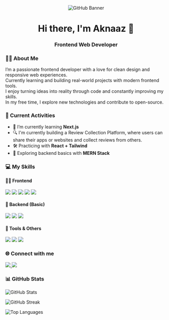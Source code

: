 <!-- Banner Image -->
<p align="center">
  <img src="https://i.postimg.cc/qq5TWwk6/f1.jpg" alt="GitHub Banner" />
</p>

<!-- Name & Designation -->
<h1 align="center">Hi there, I'm Aknaaz 👋</h1>
<h3 align="center">Frontend Web Developer</h3>

<!-- About Me Section -->
### 🙋‍♀️ About Me
I’m a passionate frontend developer with a love for clean design and responsive web experiences.  
Currently learning and building real-world projects with modern frontend tools.  
I enjoy turning ideas into reality through code and constantly improving my skills.  
In my free time, I explore new technologies and contribute to open-source.

<!-- Current Activities -->
### 🔭 Current Activities
- 🌱 I’m currently learning **Next.js**
- 🔍 I'm currently building a Review Collection Platform, where users can share their apps or websites and collect reviews from others.
- 🛠️ Practicing with **React + Tailwind**
- 🚀 Exploring backend basics with **MERN Stack**

<!-- Skills Section -->
### 💻 My Skills

#### 👩‍💻 Frontend
<p>
  <img src="https://img.shields.io/badge/HTML5-E34F26?style=flat-square&logo=html5&logoColor=white"/>
  <img src="https://img.shields.io/badge/CSS3-1572B6?style=flat-square&logo=css3&logoColor=white"/>
  <img src="https://img.shields.io/badge/Tailwind_CSS-06B6D4?style=flat-square&logo=tailwind-css&logoColor=white"/>
  <img src="https://img.shields.io/badge/JavaScript-F7DF1E?style=flat-square&logo=javascript&logoColor=black"/>
  <img src="https://img.shields.io/badge/React-61DAFB?style=flat-square&logo=react&logoColor=black"/>
</p>

#### 🧠 Backend (Basic)
<p>
  <img src="https://img.shields.io/badge/Node.js-339933?style=flat-square&logo=node.js&logoColor=white"/>
  <img src="https://img.shields.io/badge/Express.js-000000?style=flat-square&logo=express&logoColor=white"/>
  <img src="https://img.shields.io/badge/MongoDB-47A248?style=flat-square&logo=mongodb&logoColor=white"/>
</p>

#### 🧰 Tools & Others
<p>
  <img src="https://img.shields.io/badge/Git-F05032?style=flat-square&logo=git&logoColor=white"/>
  <img src="https://img.shields.io/badge/GitHub-181717?style=flat-square&logo=github&logoColor=white"/>
  <img src="https://img.shields.io/badge/VS%20Code-007ACC?style=flat-square&logo=visual-studio-code&logoColor=white"/>
</p>

<!-- Social Links -->
### 🌐 Connect with me
<p>
  <a href="https://github.com/your-github-username" target="_blank">
    <img src="https://img.shields.io/badge/GitHub-181717?style=flat-square&logo=github&logoColor=white"/>
  </a>
  <a href="https://www.linkedin.com/in/your-linkedin-profile" target="_blank">
    <img src="https://img.shields.io/badge/LinkedIn-0077B5?style=flat-square&logo=linkedin&logoColor=white"/>
  </a>
</p>

<!-- GitHub Stats -->
### 📊 GitHub Stats

<p>
  <img src="https://github-readme-stats.vercel.app/api?username=AKnaaz&show_icons=true&theme=radical" alt="GitHub Stats" /> 
</p>

<p> 
  <img src="https://github-readme-streak-stats.herokuapp.com/?user=AKnaaz&theme=radical" alt="GitHub Streak" />
</p>

<p> 
  <img src="https://github-readme-stats.vercel.app/api/top-langs/?username=AKnaaz&layout=compact&theme=radical" alt="Top Languages" /> 
</p>
